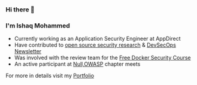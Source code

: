 ### Hi there 👋

### I'm Ishaq Mohammed

- Currently working as an Application Security Engineer at AppDirect
- Have contributed to [open source security research](https://www.exploit-db.com/?author=9086) & [DevSecOps Newsletter](https://info.practical-devsecops.com/devsecops-newsletter)  
- Was involved with the review team for the [Free Docker Security Course](https://free-courses.practical-devsecops.com/docker-security-course/)
- An active participant at [Null,OWASP](https://null.co.in/profile/2924-ishaq) chapter meets


For more in details visit my [Portfolio](https://ishaqmohammed.me/)
